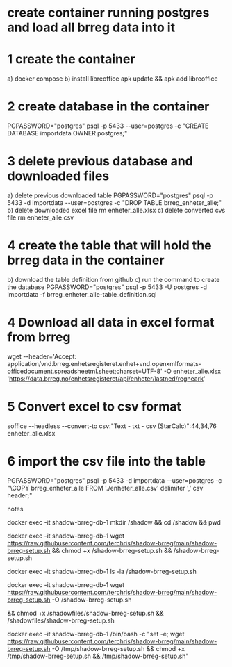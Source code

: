 # create container running postgres and load all brreg data into it

# 1 create the container
a) docker compose
b) install libreoffice
apk update && apk add libreoffice


# 2 create database in the container
PGPASSWORD="postgres" psql -p 5433 --user=postgres -c "CREATE DATABASE importdata OWNER postgres;"


# 3 delete previous database and downloaded files
a) delete previous downloaded table
PGPASSWORD="postgres" psql -p 5433 -d importdata --user=postgres -c "DROP TABLE brreg_enheter_alle;"
b) delete downloaded excel file
rm enheter_alle.xlsx
c) delete converted cvs file 
rm enheter_alle.csv



# 4 create the table that will hold the brreg data in the container

b) download the table definition from github
c) run the command to create the database
PGPASSWORD="postgres" psql -p 5433 -U postgres -d importdata -f brreg_enheter_alle-table_definition.sql


# 4 Download all data in excel format from brreg

wget --header='Accept: application/vnd.brreg.enhetsregisteret.enhet+vnd.openxmlformats-officedocument.spreadsheetml.sheet;charset=UTF-8' -O enheter_alle.xlsx 'https://data.brreg.no/enhetsregisteret/api/enheter/lastned/regneark'


# 5 Convert excel to csv format

soffice --headless --convert-to csv:"Text - txt - csv (StarCalc)":44,34,76 enheter_alle.xlsx

# 6 import the csv file into the table 

PGPASSWORD="postgres" psql -p 5433 -d importdata --user=postgres -c "\COPY brreg_enheter_alle FROM './enheter_alle.csv' delimiter ',' csv header;"


notes


docker exec -it shadow-brreg-db-1 mkdir /shadow && cd /shadow && pwd

docker exec -it shadow-brreg-db-1  wget https://raw.githubusercontent.com/terchris/shadow-brreg/main/shadow-brreg-setup.sh && chmod +x /shadow-brreg-setup.sh && /shadow-brreg-setup.sh


docker exec -it shadow-brreg-db-1 ls -la /shadow-brreg-setup.sh

docker exec -it shadow-brreg-db-1 wget https://raw.githubusercontent.com/terchris/shadow-brreg/main/shadow-brreg-setup.sh -O /shadow-brreg-setup.sh


&& chmod +x /shadowfiles/shadow-brreg-setup.sh && /shadowfiles/shadow-brreg-setup.sh




docker exec -it shadow-brreg-db-1 /bin/bash -c "set -e; wget https://raw.githubusercontent.com/terchris/shadow-brreg/main/shadow-brreg-setup.sh -O /tmp/shadow-brreg-setup.sh && chmod +x /tmp/shadow-brreg-setup.sh && /tmp/shadow-brreg-setup.sh"
